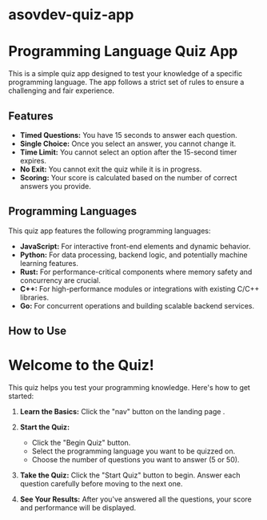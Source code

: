 # asovdev-quiz-app
# Programming Language Quiz App

This is a simple quiz app designed to test your knowledge of a specific programming language.  The app follows a strict set of rules to ensure a challenging and fair experience.

## Features

* **Timed Questions:** You have 15 seconds to answer each question.
* **Single Choice:** Once you select an answer, you cannot change it.
* **Time Limit:** You cannot select an option after the 15-second timer expires.
* **No Exit:** You cannot exit the quiz while it is in progress.
* **Scoring:** Your score is calculated based on the number of correct answers you provide.

## Programming Languages

This quiz app features the following programming languages:

* **JavaScript:** For interactive front-end elements and dynamic behavior.
* **Python:** For data processing, backend logic, and potentially machine learning features.
* **Rust:** For performance-critical components where memory safety and concurrency are crucial.
* **C++:** For high-performance modules or integrations with existing C/C++ libraries.
* **Go:** For concurrent operations and building scalable backend services. 

## How to Use
# Welcome to the Quiz!

This quiz helps you test your programming knowledge. Here's how to get started:

1. **Learn the Basics:** Click the "nav" button on the landing page .

2. **Start the Quiz:**
    * Click the "Begin Quiz" button.
    * Select the programming language you want to be quizzed on.
    * Choose the number of questions you want to answer (5 or 50).

3. **Take the Quiz:** Click the "Start Quiz" button to begin. Answer each question carefully before moving to the next one.

4. **See Your Results:** After you've answered all the questions, your score and performance will be displayed.